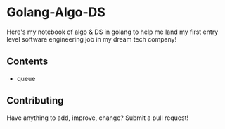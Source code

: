 # Golang-Algo-DS

Here's my notebook of algo & DS in golang to help me land my first entry level software engineering job in my dream tech company!

## Contents

- queue

## Contributing

Have anything to add, improve, change? Submit a pull request!